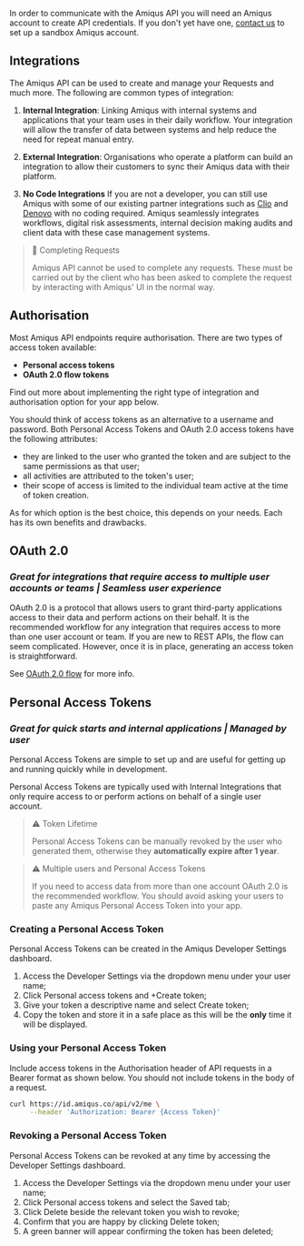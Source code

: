 
In order to communicate with the Amiqus API you will need an Amiqus account to create API credentials. If you don't yet have one, [contact us](mailto:sales@amiqus.co) to set up a sandbox Amiqus account.

## Integrations
The Amiqus API can be used to create and manage your Requests and much more. The following are common types of integration:

1. **Internal Integration**: Linking Amiqus with internal systems and applications that your team uses in their daily workflow. Your integration will allow the transfer of data between systems and help reduce the need for repeat manual entry.

2. **External Integration**: Organisations who operate a platform can build an integration to allow their customers to sync their Amiqus data with their platform.

3. **No Code Integrations** If you are not a developer, you can still use Amiqus with some of our existing partner integrations such as <a href="https://www.clio.com/uk" target="_blank">Clio</a> and <a href="https://www.denovobi.com" target="_blank">Denovo</a> with no coding required. Amiqus seamlessly integrates workflows, digital risk assessments, internal decision making audits and client data with these case management systems.
> 🚧 Completing Requests
>
> Amiqus API cannot be used to complete any requests. These must be carried out by the client who has been asked to complete the request by interacting with Amiqus' UI in the normal way.
## Authorisation

Most Amiqus API endpoints require authorisation. There are two types of access token available:
- **Personal access tokens**
- **OAuth 2.0 flow tokens**

Find out more about implementing the right type of integration and authorisation option for your app below.

You should think of access tokens as an alternative to a username and password. Both Personal Access Tokens and OAuth 2.0 access tokens have the following attributes:

- they are linked to the user who granted the token and are subject to the same permissions as that user;
- all activities are attributed to the token's user;
- their scope of access is limited to the individual team active at the time of token creation.

As for which option is the best choice, this depends on your needs. Each has its own benefits and drawbacks.

## OAuth 2.0
### *Great for integrations that require access to multiple user accounts or teams | Seamless user experience*
OAuth 2.0 is a protocol that allows users to grant third-party applications access to their data and perform actions on their behalf. It is the recommended workflow for any integration that requires access to more than one user account or team. If you are new to REST APIs, the flow can seem complicated. However, once it is in place, generating an access token is straightforward.

See [OAuth 2.0 flow](#tag/OAuth-2.0-flow) for more info.


## Personal Access Tokens

### *Great for quick starts and internal applications | Managed by user*

Personal Access Tokens are simple to set up and are useful for getting up and running quickly while in development.

Personal Access Tokens are typically used with Internal Integrations that only require access to or perform actions on behalf of a single user account.

> ⚠️ Token Lifetime
>
> Personal Access Tokens can be manually revoked by the user who generated them, otherwise they **automatically expire after 1 year**.

> ⚠️ Multiple users and Personal Access Tokens
>
> If you need to access data from more than one account OAuth 2.0 is the recommended workflow. You should avoid asking your users to paste any Amiqus Personal Access Token into your app.

### Creating a Personal Access Token

Personal Access Tokens can be created in the Amiqus Developer Settings dashboard.

1. Access the Developer Settings via the dropdown menu under your user name;
2. Click Personal access tokens and +Create token;
3. Give your token a descriptive name and select Create token;
4. Copy the token and store it in a safe place as this will be the **only** time it will be displayed.


<!-- [@todo: Include example screenshot/video of what this looks like to the user] -->

### Using your Personal Access Token

Include access tokens in the Authorisation header of API requests in a Bearer format as shown below. You should not include tokens in the body of a request.

```bash
curl https://id.amiqus.co/api/v2/me \
     --header 'Authorization: Bearer {Access Token}'
```

### Revoking a Personal Access Token

Personal Access Tokens can be revoked at any time by accessing the Developer Settings dashboard.

1. Access the Developer Settings via the dropdown menu under your user name;
2. Click Personal access tokens and select the Saved tab;
3. Click Delete beside the relevant token you wish to revoke;
4. Confirm that you are happy by clicking Delete token;
5. A green banner will appear confirming the token has been deleted;
